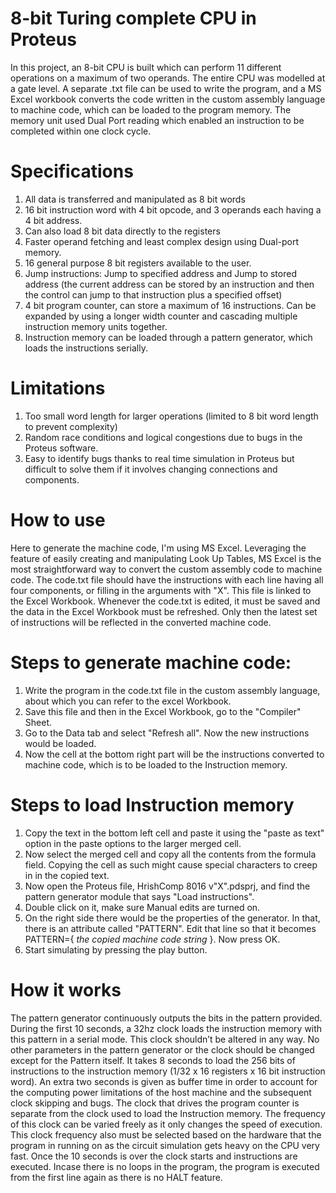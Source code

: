 # 8-bit Turing complete CPU in Proteus
In this project, an 8-bit CPU is built which can perform 11 different operations on a maximum of two operands. The entire CPU was modelled at a gate level. A separate .txt file can be used to write the program, and a MS Excel workbook converts the code written in the custom assembly language to machine code, which can be loaded to the program memory. The memory unit used Dual Port reading which enabled an instruction to be completed within one clock cycle.
# Specifications
1. All data is transferred and manipulated as 8 bit words
2. 16 bit instruction word with 4 bit opcode, and 3 operands each having a 4 bit address.
3. Can also load 8 bit data directly to the registers
4. Faster operand fetching and least complex design using Dual-port memory.
5. 16 general purpose 8 bit registers available to the user.
6. Jump instructions: Jump to specified address and Jump to stored address (the current address can be stored by an instruction and then the control can jump to that instruction plus a specified offset)
7. 4 bit program counter, can store a maximum of 16 instructions. Can be expanded by using a longer width counter and cascading multiple instruction memory units together.
8. Instruction memory can be loaded through a pattern generator, which loads the instructions serially.

# Limitations
1. Too small word length for larger operations (limited to 8 bit word length to prevent complexity)
2. Random race conditions and logical congestions due to bugs in the Proteus software.
3. Easy to identify bugs thanks to real time simulation in Proteus but difficult to solve them if it involves changing connections and components.

# How to use
Here to generate the machine code, I'm using MS Excel. Leveraging the feature of easily creating and manipulating Look Up Tables, MS Excel is the most straightforward way to convert the custom assembly code to machine code.
The code.txt file should have the instructions with each line having all four components, or filling in the arguments with "X". This file is linked to the Excel Workbook.
Whenever the code.txt is edited, it must be saved and the data in the Excel Workbook must be refreshed. Only then the latest set of instructions will be reflected in the converted machine code.
# Steps to generate machine code:
1. Write the program in the code.txt file in the custom assembly language, about which you can refer to the excel Workbook.
2. Save this file and then in the Excel Workbook, go to the "Compiler" Sheet.
3. Go to the Data tab and select "Refresh all". Now the new instructions would be loaded.
4. Now the cell at the bottom right part will be the instructions converted to machine code, which is to be loaded to the Instruction memory.

# Steps to load Instruction memory
1. Copy the text in the bottom left cell and paste it using the "paste as text" option in the paste options to the larger merged cell.
2. Now select the merged cell and copy all the contents from the formula field. Copying the cell as such might cause special characters to creep in in the copied text.
3. Now open the Proteus file, HrishComp 8016 v"X".pdsprj, and find the pattern generator module that says "Load instructions".
4. Double click on it, make sure Manual edits are turned on.
5. On the right side there would be the properties of the generator. In that, there is an attribute called "PATTERN". Edit that line so that it becomes PATTERN={ *_the copied machine code string_* }. Now press OK.
6. Start simulating by pressing the play button.

# How it works
The pattern generator continuously outputs the bits in the pattern provided. During the first 10 seconds, a 32hz clock loads the instruction memory with this pattern in a serial mode. 
This clock shouldn’t be altered in any way. No other parameters in the pattern generator or the clock should be changed except for the Pattern itself. 
It takes 8 seconds to load the 256 bits of instructions to the instruction memory (1/32 x 16 registers x 16 bit instruction word). An extra two seconds is given as buffer time in order to account for the computing power limitations of the host machine and the subsequent clock skipping and bugs. 
The clock that drives the program counter is separate from the clock used to load the Instruction memory. The frequency of this clock can be varied freely as it only changes the speed of execution. This clock frequency also must be selected based on the hardware that the program in running on as the circuit simulation gets heavy on the CPU very fast. 
Once the 10 seconds is over the clock starts and instructions are executed. Incase there is no loops in the program, the program is executed from the first line again as there is no HALT feature.


